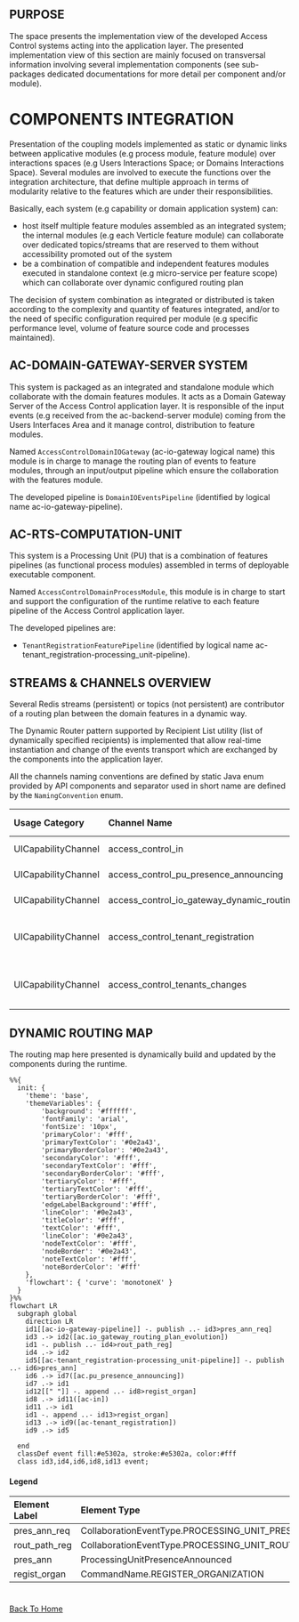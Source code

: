 ## PURPOSE
The space presents the implementation view of the developed Access Control systems acting into the application layer.
The presented implementation view of this section are mainly focused on transversal information involving several implementation components (see sub-packages dedicated documentations for more detail per component and/or module).

# COMPONENTS INTEGRATION
Presentation of the coupling models implemented as static or dynamic links between applicative modules (e.g process module, feature module) over interactions spaces (e.g Users Interactions Space; or Domains Interactions Space).
Several modules are involved to execute the functions over the integration architecture, that define multiple approach in terms of modularity relative to the features which are under their responsibilities.

Basically, each system (e.g capability or domain application system) can:
- host itself multiple feature modules assembled as an integrated system; the internal modules (e.g each Verticle feature module) can collaborate over dedicated topics/streams that are reserved to them without accessibility promoted out of the system
- be a combination of compatible and independent features modules executed in standalone context (e.g micro-service per feature scope) which can collaborate over dynamic configured routing plan

The decision of system combination as integrated or distributed is taken according to the complexity and quantity of features integrated, and/or to the need of specific configuration required per module (e.g specific performance level, volume of feature source code and processes maintained).

## AC-DOMAIN-GATEWAY-SERVER SYSTEM
This system is packaged as an integrated and standalone module which collaborate with the domain features modules. It acts as a Domain Gateway Server of the Access Control application layer.
It is responsible of the input events (e.g received from the ac-backend-server module) coming from the Users Interfaces Area and it manage control, distribution to feature modules.

Named `AccessControlDomainIOGateway` (ac-io-gateway logical name) this module is in charge to manage the routing plan of events to feature modules, through an input/output pipeline which ensure the collaboration with the features module.

The developed pipeline is `DomainIOEventsPipeline` (identified by logical name ac-io-gateway-pipeline).

## AC-RTS-COMPUTATION-UNIT
This system is a Processing Unit (PU) that is a combination of features pipelines (as functional process modules) assembled in terms of deployable executable component.

Named `AccessControlDomainProcessModule`, this module is in charge to start and support the configuration of the runtime relative to each feature pipeline of the Access Control application layer.

The developed pipelines are:
- `TenantRegistrationFeaturePipeline` (identified by logical name ac-tenant_registration-processing_unit-pipeline).

## STREAMS & CHANNELS OVERVIEW
Several Redis streams (persistent) or topics (not persistent) are contributor of a routing plan between the domain features in a dynamic way.

The Dynamic Router pattern supported by Recipient List utility (list of dynamically specified recipients) is implemented that allow real-time instantiation and change of the events transport which are exchanged by the components into the application layer.

All the channels naming conventions are defined by static Java enum provided by API components and separator used in short name are defined by the `NamingConvention` enum.

| Usage Category      | Channel Name                                             | Short Name                           | Channel Type | Supported Event Types                                                                                                                                                                                           | Ownership                                       |
|:--------------------|:---------------------------------------------------------|:-------------------------------------|:-------------|:----------------------------------------------------------------------------------------------------------------------------------------------------------------------------------------------------------------|:------------------------------------------------|
| UICapabilityChannel | access_control_in                                        | ac-in                                | Redis Stream | Command(CommandName.REGISTER_ORGANIZATION)                                                                                                                                                                      | ac-io-gateway-pipeline                          |
| UICapabilityChannel | access_control_pu_presence_announcing                    | ac.pu_presence_announcing            | Redis Topic  | DomainEvent(ProcessingUnitPresenceAnnounced)                                                                                                                                                                    | ac-io-gateway-pipeline                          |
| UICapabilityChannel | access_control_io_gateway_dynamic_routing_plan_evolution | ac.io_gateway_routing_plan_evolution | Redis Topic  | Command(CollaborationEventType.PROCESSING_UNIT_PRESENCE_ANNOUNCE_REQUESTED), DomainEvent(CollaborationEventType.PROCESSING_UNIT_ROUTING_PATHS_REGISTERED)                                                       | ac-io-gateway-pipeline                          |
| UICapabilityChannel | access_control_tenant_registration                       | ac-tenant_registration               | Redis Stream | Command(CommandName.REGISTER_ORGANIZATION)                                                                                                                                                                      | ac-tenant_registration-processing_unit-pipeline |
| UICapabilityChannel | access_control_tenants_changes                           | ac.tenants_changes                   | Redis Topic  | DomainEvent(org.cybnity.application.accesscontrol.ui.api.event.DomainEventType.TENANT_REGISTERED), DomainEvent(org.cybnity.application.accesscontrol.ui.api.event.DomainEventType.TENANT_REGISTRATION_REJECTED) | ac-tenant_registration-processing_unit-pipeline |

## DYNAMIC ROUTING MAP
The routing map here presented is dynamically build and updated by the components during the runtime.

```mermaid
%%{
  init: {
    'theme': 'base',
    'themeVariables': {
        'background': '#ffffff',
        'fontFamily': 'arial',
        'fontSize': '10px',
        'primaryColor': '#fff',
        'primaryTextColor': '#0e2a43',
        'primaryBorderColor': '#0e2a43',
        'secondaryColor': '#fff',
        'secondaryTextColor': '#fff',
        'secondaryBorderColor': '#fff',
        'tertiaryColor': '#fff',
        'tertiaryTextColor': '#fff',
        'tertiaryBorderColor': '#fff',
        'edgeLabelBackground':'#fff',
        'lineColor': '#0e2a43',
        'titleColor': '#fff',
        'textColor': '#fff',
        'lineColor': '#0e2a43',
        'nodeTextColor': '#fff',
        'nodeBorder': '#0e2a43',
        'noteTextColor': '#fff',
        'noteBorderColor': '#fff'
    },
    'flowchart': { 'curve': 'monotoneX' }
  }
}%%
flowchart LR
  subgraph global
    direction LR
    id1[[ac-io-gateway-pipeline]] -. publish ..- id3>pres_ann_req]
    id3 .-> id2([ac.io_gateway_routing_plan_evolution])
    id1 -. publish ..- id4>rout_path_reg]
    id4 .-> id2
    id5[[ac-tenant_registration-processing_unit-pipeline]] -. publish ..- id6>pres_ann]
    id6 .-> id7([ac.pu_presence_announcing])
    id7 .-> id1
    id12[[" "]] -. append ..- id8>regist_organ]
    id8 .-> id11([ac-in])
    id11 .-> id1
    id1 -. append ..- id13>regist_organ]
    id13 .-> id9([ac-tenant_registration])
    id9 .-> id5
    
  end
  classDef event fill:#e5302a, stroke:#e5302a, color:#fff
  class id3,id4,id6,id8,id13 event;

```

#### Legend
| Element Label  | Element Type                                                       |
|:---------------|:-------------------------------------------------------------------|
| pres_ann_req   | CollaborationEventType.PROCESSING_UNIT_PRESENCE_ANNOUNCE_REQUESTED |
| rout_path_reg  | CollaborationEventType.PROCESSING_UNIT_ROUTING_PATHS_REGISTERED    |
| pres_ann       | ProcessingUnitPresenceAnnounced                                    |
| regist_organ   | CommandName.REGISTER_ORGANIZATION                                  |

#
[Back To Home](/README.md)

